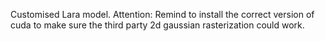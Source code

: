 Customised Lara model. Attention: Remind to install the correct version of cuda to make sure the third party 
2d gaussian rasterization could work.
